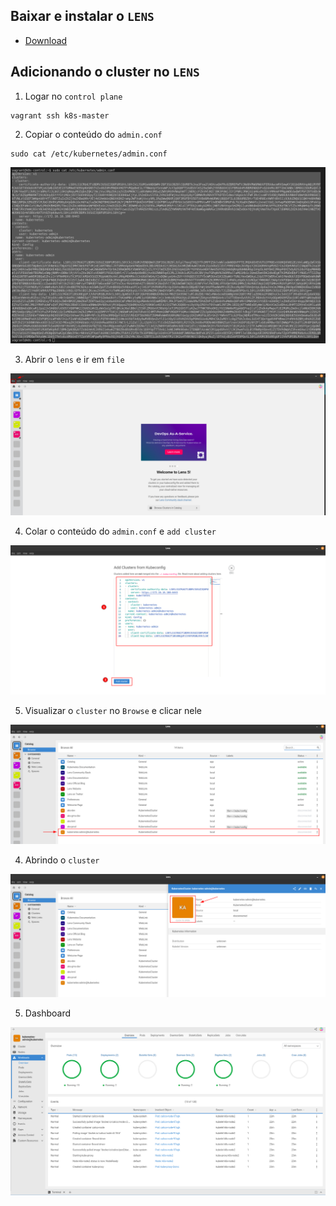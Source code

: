 ## Baixar e instalar o `LENS`

- [Download](https://k8slens.dev/)

## Adicionando o cluster no `LENS`

1. Logar no `control plane`

```console
vagrant ssh k8s-master
```

2. Copiar o conteúdo do `admin.conf`

```console
sudo cat /etc/kubernetes/admin.conf
```

<p align="center">
  <img alt="k8s" src="../../images/k8s-images/k8s-admin-9.png">
</p>

3. Abrir o `lens` e ir em `file`

<p align="center">
  <img alt="k8s" src="../../images/k8s-images/lens-admin-1.png">
</p>

4. Colar o conteúdo do `admin.conf` e `add cluster`

<p align="center">
  <img alt="k8s" src="../../images/k8s-images/lens-admin-2.png">
</p>

5. Visualizar o `cluster` no `Browse` e clicar nele

<p align="center">
  <img alt="k8s" src="../../images/k8s-images/lens-admin-3.png">
</p>

4. Abrindo o `cluster`

<p align="center">
  <img alt="k8s" src="../../images/k8s-images/lens-admin-4.png">
</p>

5. Dashboard

<p align="center">
  <img alt="k8s" src="../../images/k8s-images/lens-admin-5.png">
</p>